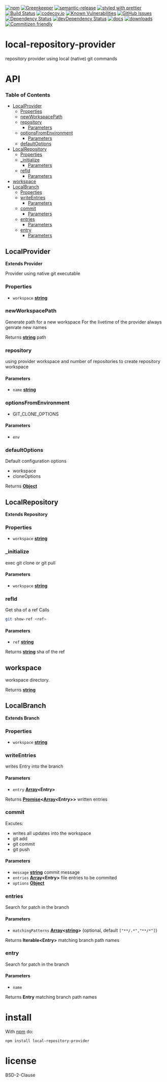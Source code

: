 [![npm](https://img.shields.io/npm/v/local-repository-provider.svg)](https://www.npmjs.com/package/local-repository-provider)
[![Greenkeeper](https://badges.greenkeeper.io/arlac77/local-repository-provider.svg)](https://greenkeeper.io/)
[![semantic-release](https://img.shields.io/badge/%20%20%F0%9F%93%A6%F0%9F%9A%80-semantic--release-e10079.svg)](https://github.com/arlac77/local-repository-provider)
[![styled with prettier](https://img.shields.io/badge/styled_with-prettier-ff69b4.svg)](https://github.com/prettier/prettier)
[![Build Status](https://secure.travis-ci.org/arlac77/local-repository-provider.png)](http://travis-ci.org/arlac77/local-repository-provider)
[![codecov.io](http://codecov.io/github/arlac77/local-repository-provider/coverage.svg?branch=master)](http://codecov.io/github/arlac77/local-repository-provider?branch=master)
[![Known Vulnerabilities](https://snyk.io/test/github/arlac77/local-repository-provider/badge.svg)](https://snyk.io/test/github/arlac77/local-repository-provider)
[![GitHub Issues](https://img.shields.io/github/issues/arlac77/local-repository-provider.svg?style=flat-square)](https://github.com/arlac77/local-repository-provider/issues)
[![Dependency Status](https://david-dm.org/arlac77/local-repository-provider.svg)](https://david-dm.org/arlac77/local-repository-provider)
[![devDependency Status](https://david-dm.org/arlac77/local-repository-provider/dev-status.svg)](https://david-dm.org/arlac77/local-repository-provider#info=devDependencies)
[![docs](http://inch-ci.org/github/arlac77/local-repository-provider.svg?branch=master)](http://inch-ci.org/github/arlac77/local-repository-provider)
[![downloads](http://img.shields.io/npm/dm/local-repository-provider.svg?style=flat-square)](https://npmjs.org/package/local-repository-provider)
[![Commitizen friendly](https://img.shields.io/badge/commitizen-friendly-brightgreen.svg)](http://commitizen.github.io/cz-cli/)

# local-repository-provider

repository provider using local (native) git commands

# API

<!-- Generated by documentation.js. Update this documentation by updating the source code. -->

### Table of Contents

-   [LocalProvider](#localprovider)
    -   [Properties](#properties)
    -   [newWorkspacePath](#newworkspacepath)
    -   [repository](#repository)
        -   [Parameters](#parameters)
    -   [optionsFromEnvironment](#optionsfromenvironment)
        -   [Parameters](#parameters-1)
    -   [defaultOptions](#defaultoptions)
-   [LocalRepository](#localrepository)
    -   [Properties](#properties-1)
    -   [\_initialize](#_initialize)
        -   [Parameters](#parameters-2)
    -   [refId](#refid)
        -   [Parameters](#parameters-3)
-   [workspace](#workspace)
-   [LocalBranch](#localbranch)
    -   [Properties](#properties-2)
    -   [writeEntries](#writeentries)
        -   [Parameters](#parameters-4)
    -   [commit](#commit)
        -   [Parameters](#parameters-5)
    -   [entries](#entries)
        -   [Parameters](#parameters-6)
    -   [entry](#entry)
        -   [Parameters](#parameters-7)

## LocalProvider

**Extends Provider**

Provider using native git executable

### Properties

-   `workspace` **[string](https://developer.mozilla.org/docs/Web/JavaScript/Reference/Global_Objects/String)** 

### newWorkspacePath

Generate path for a new workspace
For the livetime of the provider always genrate new names

Returns **[string](https://developer.mozilla.org/docs/Web/JavaScript/Reference/Global_Objects/String)** path

### repository

using provider workspace and number of repositories to create repository workspace

#### Parameters

-   `name` **[string](https://developer.mozilla.org/docs/Web/JavaScript/Reference/Global_Objects/String)** 

### optionsFromEnvironment

-   GIT_CLONE_OPTIONS

#### Parameters

-   `env`  

### defaultOptions

Default configuration options

-   workspace
-   cloneOptions

Returns **[Object](https://developer.mozilla.org/docs/Web/JavaScript/Reference/Global_Objects/Object)** 

## LocalRepository

**Extends Repository**

### Properties

-   `workspace` **[string](https://developer.mozilla.org/docs/Web/JavaScript/Reference/Global_Objects/String)** 

### \_initialize

exec git clone or git pull

#### Parameters

-   `workspace` **[string](https://developer.mozilla.org/docs/Web/JavaScript/Reference/Global_Objects/String)** 

### refId

Get sha of a ref
Calls

```sh
git show-ref <ref>
```

#### Parameters

-   `ref` **[string](https://developer.mozilla.org/docs/Web/JavaScript/Reference/Global_Objects/String)** 

Returns **[string](https://developer.mozilla.org/docs/Web/JavaScript/Reference/Global_Objects/String)** sha of the ref

## workspace

workspace directory.

Returns **[string](https://developer.mozilla.org/docs/Web/JavaScript/Reference/Global_Objects/String)** 

## LocalBranch

**Extends Branch**

### Properties

-   `workspace` **[string](https://developer.mozilla.org/docs/Web/JavaScript/Reference/Global_Objects/String)** 

### writeEntries

writes Entry into the branch

#### Parameters

-   `entry` **[Array](https://developer.mozilla.org/docs/Web/JavaScript/Reference/Global_Objects/Array)&lt;Entry>** 

Returns **[Promise](https://developer.mozilla.org/docs/Web/JavaScript/Reference/Global_Objects/Promise)&lt;[Array](https://developer.mozilla.org/docs/Web/JavaScript/Reference/Global_Objects/Array)&lt;Entry>>** written entries

### commit

Excutes:

-   writes all updates into the workspace
-   git add
-   git commit
-   git push

#### Parameters

-   `message` **[string](https://developer.mozilla.org/docs/Web/JavaScript/Reference/Global_Objects/String)** commit message
-   `entries` **[Array](https://developer.mozilla.org/docs/Web/JavaScript/Reference/Global_Objects/Array)&lt;Entry>** file entries to be commited
-   `options` **[Object](https://developer.mozilla.org/docs/Web/JavaScript/Reference/Global_Objects/Object)** 

### entries

Search for patch in the branch

#### Parameters

-   `matchingPatterns` **[Array](https://developer.mozilla.org/docs/Web/JavaScript/Reference/Global_Objects/Array)&lt;[string](https://developer.mozilla.org/docs/Web/JavaScript/Reference/Global_Objects/String)>**  (optional, default `["**/.*","**/*"]`)

Returns **Iterable&lt;Entry>** matching branch path names

### entry

Search for patch in the branch

#### Parameters

-   `name`  

Returns **Entry** matching branch path names

# install

With [npm](http://npmjs.org) do:

```shell
npm install local-repository-provider
```

# license

BSD-2-Clause
